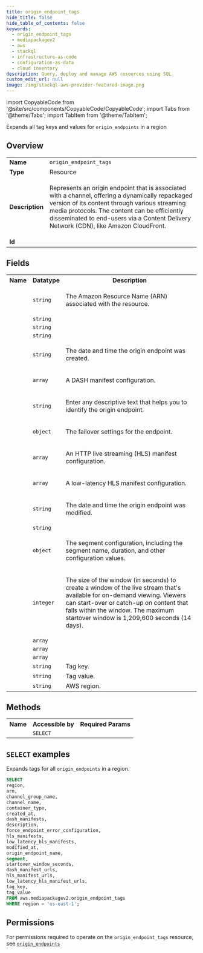 ```yaml
---
title: origin_endpoint_tags
hide_title: false
hide_table_of_contents: false
keywords:
  - origin_endpoint_tags
  - mediapackagev2
  - aws
  - stackql
  - infrastructure-as-code
  - configuration-as-data
  - cloud inventory
description: Query, deploy and manage AWS resources using SQL
custom_edit_url: null
image: /img/stackql-aws-provider-featured-image.png
---
```


import CopyableCode from '@site/src/components/CopyableCode/CopyableCode';
import Tabs from '@theme/Tabs';
import TabItem from '@theme/TabItem';

Expands all tag keys and values for <code>origin_endpoints</code> in a region

## Overview
<table>
<tbody>
<tr><td><b>Name</b></td><td><code>origin_endpoint_tags</code></td></tr>
<tr><td><b>Type</b></td><td>Resource</td></tr>
<tr><td><b>Description</b></td><td><p>Represents an origin endpoint that is associated with a channel, offering a dynamically repackaged version of its content through various streaming media protocols. The content can be efficiently disseminated to end-users via a Content Delivery Network (CDN), like Amazon CloudFront.</p></td></tr>
<tr><td><b>Id</b></td><td><CopyableCode code="aws.mediapackagev2.origin_endpoint_tags" /></td></tr>
</tbody>
</table>

## Fields
<table>
<tbody>
<tr><th>Name</th><th>Datatype</th><th>Description</th></tr><tr><td><CopyableCode code="arn" /></td><td><code>string</code></td><td><p>The Amazon Resource Name (ARN) associated with the resource.</p></td></tr>
<tr><td><CopyableCode code="channel_group_name" /></td><td><code>string</code></td><td></td></tr>
<tr><td><CopyableCode code="channel_name" /></td><td><code>string</code></td><td></td></tr>
<tr><td><CopyableCode code="container_type" /></td><td><code>string</code></td><td></td></tr>
<tr><td><CopyableCode code="created_at" /></td><td><code>string</code></td><td><p>The date and time the origin endpoint was created.</p></td></tr>
<tr><td><CopyableCode code="dash_manifests" /></td><td><code>array</code></td><td><p>A DASH manifest configuration.</p></td></tr>
<tr><td><CopyableCode code="description" /></td><td><code>string</code></td><td><p>Enter any descriptive text that helps you to identify the origin endpoint.</p></td></tr>
<tr><td><CopyableCode code="force_endpoint_error_configuration" /></td><td><code>object</code></td><td><p>The failover settings for the endpoint.</p></td></tr>
<tr><td><CopyableCode code="hls_manifests" /></td><td><code>array</code></td><td><p>An HTTP live streaming (HLS) manifest configuration.</p></td></tr>
<tr><td><CopyableCode code="low_latency_hls_manifests" /></td><td><code>array</code></td><td><p>A low-latency HLS manifest configuration.</p></td></tr>
<tr><td><CopyableCode code="modified_at" /></td><td><code>string</code></td><td><p>The date and time the origin endpoint was modified.</p></td></tr>
<tr><td><CopyableCode code="origin_endpoint_name" /></td><td><code>string</code></td><td></td></tr>
<tr><td><CopyableCode code="segment" /></td><td><code>object</code></td><td><p>The segment configuration, including the segment name, duration, and other configuration values.</p></td></tr>
<tr><td><CopyableCode code="startover_window_seconds" /></td><td><code>integer</code></td><td><p>The size of the window (in seconds) to create a window of the live stream that's available for on-demand viewing. Viewers can start-over or catch-up on content that falls within the window. The maximum startover window is 1,209,600 seconds (14 days).</p></td></tr>
<tr><td><CopyableCode code="dash_manifest_urls" /></td><td><code>array</code></td><td></td></tr>
<tr><td><CopyableCode code="hls_manifest_urls" /></td><td><code>array</code></td><td></td></tr>
<tr><td><CopyableCode code="low_latency_hls_manifest_urls" /></td><td><code>array</code></td><td></td></tr>
<tr><td><CopyableCode code="tag_key" /></td><td><code>string</code></td><td>Tag key.</td></tr>
<tr><td><CopyableCode code="tag_value" /></td><td><code>string</code></td><td>Tag value.</td></tr>
<tr><td><CopyableCode code="region" /></td><td><code>string</code></td><td>AWS region.</td></tr>
</tbody>
</table>

## Methods

<table>
<tbody>
  <tr>
    <th>Name</th>
    <th>Accessible by</th>
    <th>Required Params</th>
  </tr>
  <tr>
    <td><CopyableCode code="list_resources" /></td>
    <td><code>SELECT</code></td>
    <td><CopyableCode code="region" /></td>
  </tr>
</tbody>
</table>

## `SELECT` examples
Expands tags for all <code>origin_endpoints</code> in a region.
```sql
SELECT
region,
arn,
channel_group_name,
channel_name,
container_type,
created_at,
dash_manifests,
description,
force_endpoint_error_configuration,
hls_manifests,
low_latency_hls_manifests,
modified_at,
origin_endpoint_name,
segment,
startover_window_seconds,
dash_manifest_urls,
hls_manifest_urls,
low_latency_hls_manifest_urls,
tag_key,
tag_value
FROM aws.mediapackagev2.origin_endpoint_tags
WHERE region = 'us-east-1';
```


## Permissions

For permissions required to operate on the <code>origin_endpoint_tags</code> resource, see <a href="/services/mediapackagev2/origin_endpoints/#permissions"><code>origin_endpoints</code></a>

